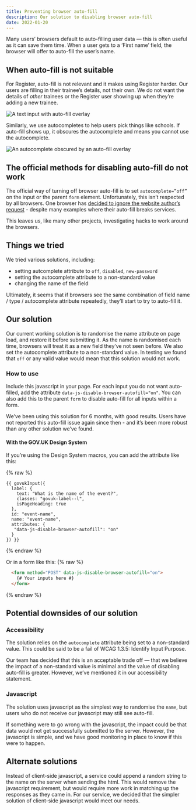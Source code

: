 ```yaml
---
title: Preventing browser auto-fill
description: Our solution to disabling browser auto-fill
date: 2022-01-20
---
```


Many users’ browsers default to auto-filling user data — this is often useful as it can save them time. When a user gets to a ‘First name’ field, the browser will offer to auto-fill the user’s name.

## When auto-fill is not suitable

For Register, auto-fill is not relevant and it makes using Register harder. Our users are filling in their trainee’s details, not their own. We do not want the details of _other_ trainees or the Register user showing up when they’re adding a new trainee.

![A text input with auto-fill overlay](1-text-input-with-auto-fill.png)

Similarly, we use autocompletes to help users pick things like schools. If auto-fill shows up, it obscures the autocomplete and means you cannot use the autocomplete.

![An autocomplete obscured by an auto-fill overlay](2-autocomplete-with-auto-fill.png "Autocomplete made hard to use because of auto-fill")

## The official methods for disabling auto-fill do not work

The official way of turning off browser auto-fill is to set `autocomplete=”off”` on the input or the parent `form` element. Unfortunately, this isn’t respected by all browsers. One browser has [decided to ignore the website author’s request](https://bugs.chromium.org/p/chromium/issues/detail?id=914451) - despite many examples where their auto-fill breaks services.

This leaves us, like many other projects, investigating hacks to work around the browsers.

## Things we tried

We tried various solutions, including:

* setting autcomplete attribute to `off`, `disabled`, `new-password`
* setting the autocomplete attribute to a non-standard value
* changing the name of the field

Ultimately, it seems that if browsers see the same combination of field name / type / autocomplete attribute repeatedly, they’ll start to try to auto-fill it.

## Our solution

Our current working solution is to randomise the name attribute on page load, and restore it before submitting it. As the name is randomised each time, browsers will treat it as a new field they’ve not seen before. 
We also set the autocomplete attribute to a non-standard value. In testing we found that `off` or any valid value would mean that this solution would not work.

### How to use

Include this javascript in your page. For each input you do not want auto-filled, add the attribute `data-js-disable-browser-autofill="on"`. You can also add this to the parent `form` to disable auto-fill for all inputs within a form.

We’ve been using this solution for 6 months, with good results. Users have not reported this auto-fill issue again since then - and it’s been more robust than any other solution we’ve found.

#### With the GOV.UK Design System

If you’re using the Design System macros, you can add the attribute like this:

{% raw %}

```jinja2
{{ govukInput({
  label: {
    text: "What is the name of the event?",
    classes: "govuk-label--l",
    isPageHeading: true
  },
  id: "event-name",
  name: "event-name",
  attributes: {
   "data-js-disable-browser-autofill": "on"
  }
}) }}
```

{% endraw %}

Or in a form like this:
{% raw %}

```html
  <form method="POST" data-js-disable-browser-autofill="on">
    {# Your inputs here #}
  </form>
```

{% endraw %}


## Potential downsides of our solution

### Accessibility

The solution relies on the `autocomplete` attribute being set to a non-standard value. This could be said to be a fail of WCAG 1.3.5: Identify Input Purpose. 

Our team has decided that this is an acceptable trade off — that we believe the impact of a non-standard value is minimal and the value of disabling auto-fill is greater. However, we’ve mentioned it in our accessibility statement.

### Javascript

The solution uses javascript as the simplest way to randomise the `name`, but users who do not receive our javascript may still see auto-fill.

If something were to go wrong with the javascript, the impact could be that data would not get successfully submitted to the server. However, the javascript is simple, and we have good monitoring in place to know if this were to happen.

## Alternate solutions

Instead of client-side javascript, a service could append a random string to the name on the server when sending the html. This would remove the javascript requirement, but would require more work in matching up the responses as they came in. For our service, we decided that the simpler solution of client-side javascript would meet our needs.
